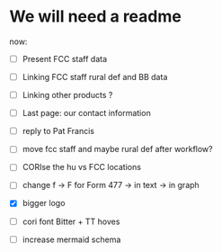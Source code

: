 # We will need a readme 

now: 

- [ ] Present FCC staff data 
- [ ] Linking FCC staff rural def and BB data
- [ ] Linking other products ?
- [ ] Last page: our contact information 
- [ ] reply to Pat Francis

- [ ] move fcc staff and maybe rural def after workflow?
- [ ] CORIse the hu vs FCC locations
- [ ] change f -> F for Form 477
  -> in text 
  -> in graph  
- [x] bigger logo
- [ ] cori font Bitter + TT hoves
- [ ] increase mermaid schema
